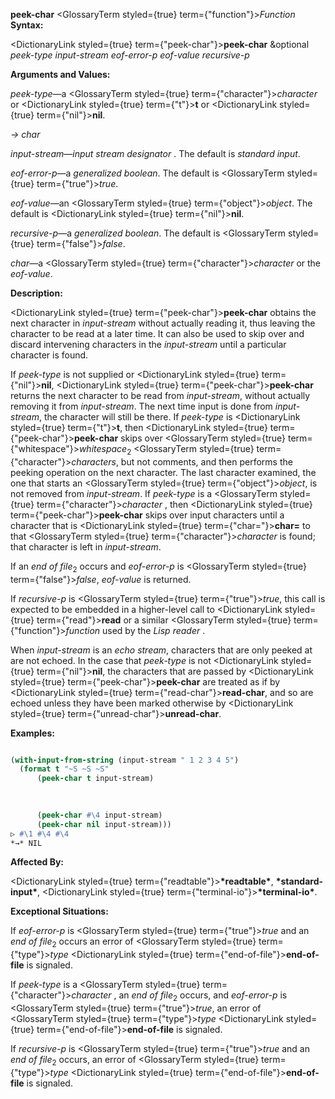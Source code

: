 **peek-char** <GlossaryTerm styled={true} term={"function"}><i>Function</i></GlossaryTerm> **Syntax:** 



<DictionaryLink styled={true} term={"peek-char"}><b>peek-char</b></DictionaryLink> &amp;optional *peek-type input-stream eof-error-p eof-value recursive-p* 



**Arguments and Values:** 



*peek-type*—a <GlossaryTerm styled={true} term={"character"}><i>character</i></GlossaryTerm> or <DictionaryLink styled={true} term={"t"}><b>t</b></DictionaryLink> or <DictionaryLink styled={true} term={"nil"}><b>nil</b></DictionaryLink>. 



*→ char* 



*input-stream*—*input stream designator* . The default is *standard input*. 



*eof-error-p*—a *generalized boolean*. The default is <GlossaryTerm styled={true} term={"true"}><i>true</i></GlossaryTerm>. 



*eof-value*—an <GlossaryTerm styled={true} term={"object"}><i>object</i></GlossaryTerm>. The default is <DictionaryLink styled={true} term={"nil"}><b>nil</b></DictionaryLink>. 



*recursive-p*—a *generalized boolean*. The default is <GlossaryTerm styled={true} term={"false"}><i>false</i></GlossaryTerm>. 



*char*—a <GlossaryTerm styled={true} term={"character"}><i>character</i></GlossaryTerm> or the *eof-value*. 



**Description:** 



<DictionaryLink styled={true} term={"peek-char"}><b>peek-char</b></DictionaryLink> obtains the next character in *input-stream* without actually reading it, thus leaving the character to be read at a later time. It can also be used to skip over and discard intervening characters in the *input-stream* until a particular character is found. 



If *peek-type* is not supplied or <DictionaryLink styled={true} term={"nil"}><b>nil</b></DictionaryLink>, <DictionaryLink styled={true} term={"peek-char"}><b>peek-char</b></DictionaryLink> returns the next character to be read from *input-stream*, without actually removing it from *input-stream*. The next time input is done from *input-stream*, the character will still be there. If *peek-type* is <DictionaryLink styled={true} term={"t"}><b>t</b></DictionaryLink>, then <DictionaryLink styled={true} term={"peek-char"}><b>peek-char</b></DictionaryLink> skips over <GlossaryTerm styled={true} term={"whitespace"}><i>whitespace</i></GlossaryTerm><sub>2</sub> <GlossaryTerm styled={true} term={"character"}><i>characters</i></GlossaryTerm>, but not comments, and then performs the peeking operation on the next character. The last character examined, the one that starts an <GlossaryTerm styled={true} term={"object"}><i>object</i></GlossaryTerm>, is not removed from *input-stream*. If *peek-type* is a <GlossaryTerm styled={true} term={"character"}><i>character</i></GlossaryTerm> , then <DictionaryLink styled={true} term={"peek-char"}><b>peek-char</b></DictionaryLink> skips over input characters until a character that is <DictionaryLink styled={true} term={"char="}><b>char=</b></DictionaryLink> to that <GlossaryTerm styled={true} term={"character"}><i>character</i></GlossaryTerm> is found; that character is left in *input-stream*. 



If an *end of file*<sub>2</sub> occurs and *eof-error-p* is <GlossaryTerm styled={true} term={"false"}><i>false</i></GlossaryTerm>, *eof-value* is returned. 



If *recursive-p* is <GlossaryTerm styled={true} term={"true"}><i>true</i></GlossaryTerm>, this call is expected to be embedded in a higher-level call to <DictionaryLink styled={true} term={"read"}><b>read</b></DictionaryLink> or a similar <GlossaryTerm styled={true} term={"function"}><i>function</i></GlossaryTerm> used by the *Lisp reader* . 



When *input-stream* is an *echo stream*, characters that are only peeked at are not echoed. In the case that *peek-type* is not <DictionaryLink styled={true} term={"nil"}><b>nil</b></DictionaryLink>, the characters that are passed by <DictionaryLink styled={true} term={"peek-char"}><b>peek-char</b></DictionaryLink> are treated as if by <DictionaryLink styled={true} term={"read-char"}><b>read-char</b></DictionaryLink>, and so are echoed unless they have been marked otherwise by <DictionaryLink styled={true} term={"unread-char"}><b>unread-char</b></DictionaryLink>. 



**Examples:**
```lisp

(with-input-from-string (input-stream " 1 2 3 4 5") 
  (format t "~S ~S ~S" 
	  (peek-char t input-stream) 

	  
	  
	  (peek-char #\4 input-stream) 
	  (peek-char nil input-stream))) 
▷ #\1 #\4 #\4 
*→* NIL 

```
**Affected By:** 



<DictionaryLink styled={true} term={"readtable"}><b>\*readtable\*</b></DictionaryLink>, **\*standard-input\***, <DictionaryLink styled={true} term={"terminal-io"}><b>\*terminal-io\*</b></DictionaryLink>. 



**Exceptional Situations:** 



If *eof-error-p* is <GlossaryTerm styled={true} term={"true"}><i>true</i></GlossaryTerm> and an *end of file*<sub>2</sub> occurs an error of <GlossaryTerm styled={true} term={"type"}><i>type</i></GlossaryTerm> <DictionaryLink styled={true} term={"end-of-file"}><b>end-of-file</b></DictionaryLink> is signaled. 



If *peek-type* is a <GlossaryTerm styled={true} term={"character"}><i>character</i></GlossaryTerm> , an *end of file*<sub>2</sub> occurs, and *eof-error-p* is <GlossaryTerm styled={true} term={"true"}><i>true</i></GlossaryTerm>, an error of <GlossaryTerm styled={true} term={"type"}><i>type</i></GlossaryTerm> <DictionaryLink styled={true} term={"end-of-file"}><b>end-of-file</b></DictionaryLink> is signaled. 



If *recursive-p* is <GlossaryTerm styled={true} term={"true"}><i>true</i></GlossaryTerm> and an *end of file*<sub>2</sub> occurs, an error of <GlossaryTerm styled={true} term={"type"}><i>type</i></GlossaryTerm> <DictionaryLink styled={true} term={"end-of-file"}><b>end-of-file</b></DictionaryLink> is signaled. 